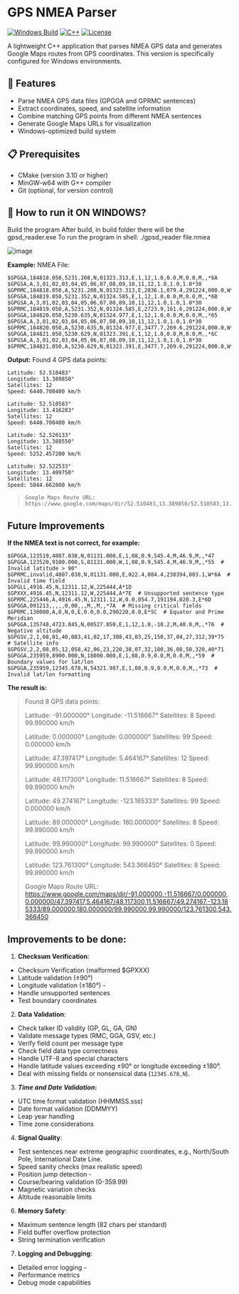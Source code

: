 # GPS NMEA Parser

[![Windows Build](https://img.shields.io/badge/build-passing-brightgreen)](https://github.com/yourusername/gps-parser)
[![C++](https://img.shields.io/badge/C%2B%2B-17-blue.svg?style=flat&logo=c%2B%2B)](https://github.com/yourusername/gps-parser)
[![License](https://img.shields.io/badge/license-MIT-blue.svg)](https://github.com/yourusername/gps-parser)

A lightweight C++ application that parses NMEA GPS data and generates Google Maps routes from GPS coordinates. This version is specifically configured for Windows environments.

## 🚀 Features

- Parse NMEA GPS data files (GPGGA and GPRMC sentences)
- Extract coordinates, speed, and satellite information
- Combine matching GPS points from different NMEA sentences
- Generate Google Maps URLs for visualization
- Windows-optimized build system

## 📋 Prerequisites

- CMake (version 3.10 or higher)
- MinGW-w64 with G++ compiler
- Git (optional, for version control)

## 🔧 How to run it ON WINDOWS?
Build the program
After build, in build folder there will be the gpsd_reader.exe
To run the program in shell:
./gpsd_reader file.nmea

![image](https://github.com/user-attachments/assets/3bed3514-f648-429a-86f6-b00e7bd84a20)

**Example:**
NMEA File:


    $GPGGA,184818.050,5231.208,N,01323.313,E,1,12,1.0,0.0,M,0.0,M,,*6A
    $GPGSA,A,3,01,02,03,04,05,06,07,08,09,10,11,12,1.0,1.0,1.0*30
    $GPRMC,184818.050,A,5231.208,N,01323.313,E,2836.1,079.4,291224,000.0,W*44
    $GPGGA,184819.050,5231.352,N,01324.585,E,1,12,1.0,0.0,M,0.0,M,,*6B
    $GPGSA,A,3,01,02,03,04,05,06,07,08,09,10,11,12,1.0,1.0,1.0*30
    $GPRMC,184819.050,A,5231.352,N,01324.585,E,2723.9,161.6,291224,000.0,W*4C
    $GPGGA,184820.050,5230.635,N,01324.977,E,1,12,1.0,0.0,M,0.0,M,,*65
    $GPGSA,A,3,01,02,03,04,05,06,07,08,09,10,11,12,1.0,1.0,1.0*30
    $GPRMC,184820.050,A,5230.635,N,01324.977,E,3477.7,269.6,291224,000.0,W*44
    $GPGGA,184821.050,5230.629,N,01323.391,E,1,12,1.0,0.0,M,0.0,M,,*6C
    $GPGSA,A,3,01,02,03,04,05,06,07,08,09,10,11,12,1.0,1.0,1.0*30
    $GPRMC,184821.050,A,5230.629,N,01323.391,E,3477.7,269.6,291224,000.0,W*4D


**Output:**
    Found 4 GPS data points:
    
    Latitude: 52.510483°
    Longitude: 13.389850°
    Satellites: 12
    Speed: 6440.700400 km/h
    
    Latitude: 52.510583°
    Longitude: 13.416283°
    Satellites: 12
    Speed: 6440.700400 km/h
    
    Latitude: 52.520133°
    Longitude: 13.388550°
    Satellites: 12
    Speed: 5252.457200 km/h
    
    Latitude: 52.522533°
    Longitude: 13.409750°
    Satellites: 12
    Speed: 5044.662800 km/h

>     Google Maps Route URL:
>     https://www.google.com/maps/dir/52.510483,13.389850/52.510583,13.416283/52.520133,13.388550/52.522533,13.409750




## Future Improvements

**If the NMEA text is not correct, for example:**

    $GPGGA,123519,4807.038,N,01131.000,E,1,08,0.9,545.4,M,46.9,M,,*47
    $GPGGA,123520,9100.000,S,01131.000,W,1,08,0.9,545.4,M,46.9,M,,*55  # Invalid latitude > 90°
    $GPRMC,invalid,4807.038,N,01131.000,E,022.4,084.4,230394,003.1,W*6A  # Invalid time field
    $GPGLL,4916.45,N,12311.12,W,225444,A*1D
    $GPXXX,4916.45,N,12311.12,W,225444,A*7E  # Unsupported sentence type
    $GPRMC,225446,A,4916.45,N,12311.12,W,0.0,054.7,191194,020.3,E*6D
    $GPGGA,091213,,,,,0,00,,,M,,M,,*7A  # Missing critical fields
    $GPRMC,130000,A,0,N,0,E,0.0,0.0,290220,0.0,E*5C  # Equator and Prime Meridian
    $GPGGA,135748,4723.845,N,00527.850,E,1,12,1.0,-10.2,M,48.0,M,,*76  # Negative altitude
    $GPGSV,2,1,08,01,40,083,41,02,17,308,43,03,25,150,37,04,27,312,39*75  # Satellite info
    $GPGSV,2,2,08,05,12,058,42,06,23,220,38,07,32,180,36,08,50,320,40*71
    $GPGGA,235959,8900.000,N,18000.000,E,1,08,0.9,0.0,M,0.0,M,,*59  # Boundary values for lat/lon
    $GPGGA,235959,12345.678,N,54321.987,E,1,08,0.9,0.0,M,0.0,M,,*73  # Invalid lat/lon formatting
 **The result is:**

> Found 8 GPS data points:
> 
> Latitude: -91.000000° Longitude: -11.516667° Satellites: 8 Speed:
> 99.990000 km/h
> 
> Latitude: 0.000000° Longitude: 0.000000° Satellites: 99 Speed:
> 0.000000 km/h
> 
> Latitude: 47.397417° Longitude: 5.464167° Satellites: 12 Speed:
> 99.990000 km/h
> 
> Latitude: 48.117300° Longitude: 11.516667° Satellites: 8 Speed:
> 99.990000 km/h
> 
> Latitude: 49.274167° Longitude: -123.185333° Satellites: 99 Speed:
> 0.000000 km/h
> 
> Latitude: 89.000000° Longitude: 180.000000° Satellites: 8 Speed:
> 99.990000 km/h
> 
> Latitude: 99.990000° Longitude: 99.990000° Satellites: 0 Speed:
> 99.990000 km/h
> 
> Latitude: 123.761300° Longitude: 543.366450° Satellites: 8 Speed:
> 99.990000 km/h
> 
> Google Maps Route URL:
> https://www.google.com/maps/dir/-91.000000,-11.516667/0.000000,0.000000/47.397417,5.464167/48.117300,11.516667/49.274167,-123.185333/89.000000,180.000000/99.990000,99.990000/123.761300,543.366450

## Improvements to be done:


1.  **Checksum Verification**:
    
- Checksum Verification  (malformed $GPXXX)  
- Latitude validation  (±90°) 
-   Longitude validation  (±180°)  -
-  Handle unsupported sentences 
-  Test boundary coordinates
2.  **Data Validation**:
- Check talker ID validity  (GP, GL, GA, GN)  
- Validate message types  (RMC, GGA, GSV, etc.)   
- Verify field count per message type 
- Check field data type correctness 
- Handle UTF-8 and special characters
- Handle latitude values exceeding ±90° or longitude exceeding ±180°.
- Deal with missing fields or nonsensical data (`12345.678,N`).
  
3.  ***Time and Date Validation*:**
- UTC time format validation (HHMMSS.sss)
- Date format validation (DDMMYY)
- Leap year handling
- Time zone considerations
4.  **Signal Quality**:
    
-  Test sentences near extreme geographic coordinates, e.g., North/South Pole, International Date Line.
- Speed sanity checks  (max realistic speed)  
- Position jump detection - 
- Course/bearing validation  (0-359.99)  
- Magnetic variation checks 
- Altitude reasonable limits

6.  **Memory Safety**:
- Maximum sentence length  (82 chars per standard)  
- Field buffer overflow protection 
- String termination verification 

7.  **Logging and Debugging**:
- Detailed error logging - 
- Performance metrics 
- Debug mode capabilities
